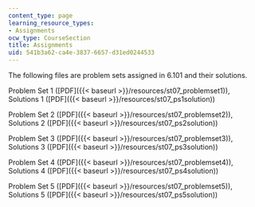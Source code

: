 ```yaml
---
content_type: page
learning_resource_types:
- Assignments
ocw_type: CourseSection
title: Assignments
uid: 541b3a62-ca4e-3837-6657-d31ed0244533
---
```


The following files are problem sets assigned in 6.101 and their solutions.

Problem Set 1 ([PDF]({{< baseurl >}}/resources/st07_problemset1)), Solutions 1 ([PDF]({{< baseurl >}}/resources/st07_ps1solution))

Problem Set 2 ([PDF]({{< baseurl >}}/resources/st07_problemset2)), Solutions 2 ([PDF]({{< baseurl >}}/resources/st07_ps2solution))

Problem Set 3 ([PDF]({{< baseurl >}}/resources/st07_problemset3)), Solutions 3 ([PDF]({{< baseurl >}}/resources/st07_ps3solution))

Problem Set 4 ([PDF]({{< baseurl >}}/resources/st07_problemset4)), Solutions 4 ([PDF]({{< baseurl >}}/resources/st07_ps4solution))

Problem Set 5 ([PDF]({{< baseurl >}}/resources/st07_problemset5)), Solutions 5 ([PDF]({{< baseurl >}}/resources/st07_ps5solution))